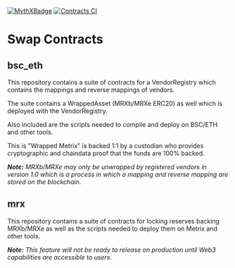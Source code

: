 [![MythXBadge](https://badgen.net/https/api.mythx.io/v1/projects/3d84f8bd-e15a-46b3-8e33-e9286b595dde/badge/data?cache=300&icon=https://raw.githubusercontent.com/ConsenSys/mythx-github-badge/main/logo_white.svg)](https://docs.mythx.io/dashboard/github-badges) [![Contracts CI](https://github.com/TheLindaProjectInc/Swap-Contracts/actions/workflows/contracts.yml/badge.svg)](https://github.com/TheLindaProjectInc/Swap-Contracts/actions/workflows/contracts.yml)

# Swap Contracts

## bsc_eth  

This repository contains a suite of contracts for a VendorRegistry which contains the mappings and reverse mappings of vendors. 

The suite contains a WrappedAsset (MRXb/MRXe ERC20) as well which is deployed with the VendorRegistry.

Also included are the scripts needed to compile and deploy on BSC/ETH and other tools. 

This is "Wrapped Metrix" is backed 1:1 by a custodian who provides cryptographic and chaindata proof that the funds are 100% backed. 

_**Note:** MRXb/MRXe may only be unwrapped by registered vendors in version 1.0 which is a process in which a mapping and reverse mapping are stored on the blockchain._

## mrx  

This repository contains a suite of contracts for locking reserves backing MRXb/MRXe as well as the scripts needed to deploy them on Metrix and other tools.  

_**Note:** This feature will not be ready to release on production until Web3 capabilities are accessible to users._

